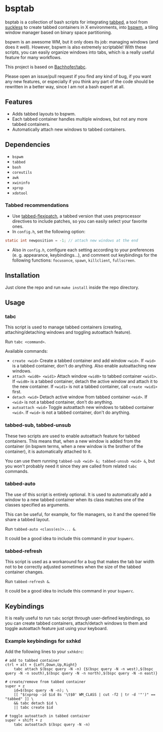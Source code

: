 # bsptab

bsptab is a collection of bash scripts for integrating [tabbed](https://tools.suckless.org/tabbed/),
a tool from [suckless](https://suckless.org/) to create tabbed containers in X environments, into
[bspwm](https://github.com/baskerville/bspwm), a tiling window manager based on binary space
partitioning.

bspwm is an awesome WM, but it only does its job: managing windows (and does it well). However,
bspwm is also extremely scriptable! With these scripts, you can easily organize windows into tabs,
which is a really useful feature for many workflows.

This project is based on [Bachhofer/tabc](https://github.com/Bachhofer/tabc).

Please open an issue/pull request if you find any kind of bug, if you want any new features, or
especially if you think any part of the code should be rewritten in a better way, since I am not
a bash expert at all.

## Features

* Adds tabbed layouts to bspwm.
* Each tabbed container handles multiple windows, but not any more tabbed containers.
* Automatically attach new windows to tabbed containers.

## Dependencies

* `bspwm`
* `tabbed`
* `bash`
* `coreutils`
* `awk`
* `xwininfo`
* `xprop`
* `xdotool`

### Tabbed recommendations

* Use [tabbed-flexipatch](https://github.com/bakkeby/tabbed-flexipatch), a tabbed version that uses
  preprocessor directives to include patches, so you can easily select your favorite ones.
* In `config.h`, set the following option:
```c
static int newposition = -1; // attach new windows at the end
```
* Also in `config.h`, configure each setting according to your preferences (e. g. appearance,
  keybindings...), and comment out keybindings for the following functions: `focusonce`, `spawn`,
  `killclient`, `fullscreen`.

## Installation

Just clone the repo and run `make install` inside the repo directory.

## Usage

### tabc

This script is used to manage tabbed containers (creating, attaching/detaching windows and toggling
autoattach feature).

Run `tabc <command>`.

Available commands:

* `create <wid>` Create a tabbed container and add window `<wid>`. If `<wid>` is a tabbed container,
  don't do anything. Also enable autoattaching new windows.
* `attach <wid0> <wid1>` Attach window `<wid0>` to tabbed container `<wid1>`. If `<wid0>` is a
  tabbed container, detach the active window and attach it to the new container. If `<wid1>` is not
  a tabbed container, call `create <wid1>` first.
* `detach <wid>` Detach active window from tabbed container `<wid>`. If `<wid>` is not a tabbed
  container, don't do anything.
* `autoattach <wid>` Toggle autoattach new windows to tabbed container `<wid>`. If `<wid>` is not a
  tabbed container, don't do anything.

### tabbed-sub, tabbed-unsub

These two scripts are used to enable autoattach feature for tabbed containers. This means that, when
a new window is added from the container (in bspwm terms, when a new window is the brother of the
container), it is automatically attached to it.

You can use them running `tabbed-sub <wid> &; tabbed-unsub <wid> &`, but you won't probably need it
since they are called from related `tabc` commands.

### tabbed-auto

The use of this script is entirely optional. It is used to automatically add a window to a new
tabbed container when its class matches one of the classes specified as arguments.

This can be useful, for example, for file managers, so it and the opened file share a tabbed layout.

Run `tabbed-auto <class(es)>... &`.

It could be a good idea to include this command in your `bspwmrc`.

### tabbed-refresh

This script is used as a workaround for a bug that makes the tab bar width not to be correctly
adjusted sometimes when the size of the tabbed container changes.

Run `tabbed-refresh &`.

It could be a good idea to include this command in your `bspwmrc`.

## Keybindings

It is really useful to run `tabc` script through user-defined keybindings, so you can create tabbed
containers, attach/detach windows to them and toggle autoattach feature just using your keyboard.

### Example keybindings for sxhkd

Add the following lines to your `sxhkdrc`:

```
# add to tabbed container
ctrl + alt + {Left,Down,Up,Right}
    tabc attach $(bspc query -N -n) {$(bspc query -N -n west),$(bspc query -N -n south),$(bspc query -N -n north),$(bspc query -N -n east)}

# create/remove from tabbed container
super + z 
    id=$(bspc query -N -n); \
    [[ "$(xprop -id $id 8s '\t$0' WM_CLASS | cut -f2 | tr -d '"')" == "tabbed" ]] \
    && tabc detach $id \
    || tabc create $id 

# toggle autoattach in tabbed container
super + shift + z 
    tabc autoattach $(bspc query -N -n) 
```
